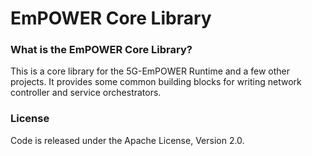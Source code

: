 EmPOWER Core Library
====================

### What is the EmPOWER Core Library?
This is a core library for the 5G-EmPOWER Runtime and a few other projects. It
provides some common building blocks for writing network controller and service
orchestrators.

### License
Code is released under the Apache License, Version 2.0.
